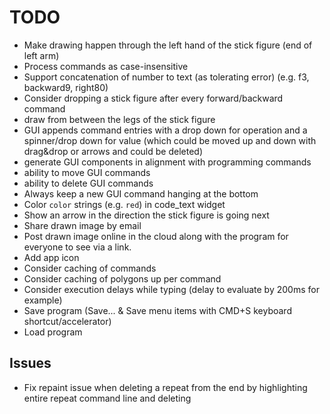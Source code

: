 # TODO

- Make drawing happen through the left hand of the stick figure (end of left arm)
- Process commands as case-insensitive
- Support concatenation of number to text (as tolerating error) (e.g. f3, backward9, right80)
- Consider dropping a stick figure after every forward/backward command
- draw from between the legs of the stick figure
- GUI appends command entries with a drop down for operation and a spinner/drop down for value (which could be moved up and down with drag&drop or arrows and could be deleted)
- generate GUI components in alignment with programming commands
- ability to move GUI commands
- ability to delete GUI commands
- Always keep a new GUI command hanging at the bottom
- Color `color` strings (e.g. `red`) in code_text widget
- Show an arrow in the direction the stick figure is going next
- Share drawn image by email
- Post drawn image online in the cloud along with the program for everyone to see via a link.
- Add app icon
- Consider caching of commands
- Consider caching of polygons up per command
- Consider execution delays while typing (delay to evaluate by 200ms for example)
- Save program (Save... & Save menu items with CMD+S keyboard shortcut/accelerator)
- Load program

## Issues

- Fix repaint issue when deleting a repeat from the end by highlighting entire repeat command line and deleting
